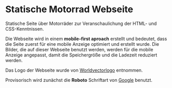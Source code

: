 # Statische Motorrad Webseite
Statische Seite über Motorräder zur Veranschaulichung der HTML- und CSS-Kenntnissen.

Die Webseite wird in einem **mobile-first aproach** erstellt und bedeutet, dass die Seite zuerst für eine mobile Anzeige optimiert und erstellt wurde. Die Bilder, die auf dieser Webseite benutzt werden, werden für die mobile Anzeige angepasst, damit die Speichergröße und die Ladezeit reduziert werden. 

Das Logo der Webseite wurde von [Worldvectorlogo](https://worldvectorlogo.com/de) entnommen. 

Provisorisch wird zunächst die **Roboto** Schriftart von [Google](https://fonts.google.com/) benutzt.
